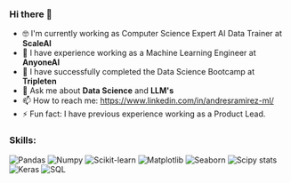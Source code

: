 ### Hi there 👋

- 🤓 I'm currently working as Computer Science Expert AI Data Trainer at **ScaleAI**
- 🌱 I have experience working as a Machine Learning Engineer at **AnyoneAI**
- 🎉 I have successfully completed the Data Science Bootcamp at **Tripleten**
- 💬 Ask me about **Data Science** and **LLM's**
- 📫 How to reach me: https://www.linkedin.com/in/andresramirez-ml/
- ⚡ Fun fact: I have previous experience working as a Product Lead.

### Skills:

![Pandas](https://img.shields.io/badge/Pandas-white?logo=python)
![Numpy](https://img.shields.io/badge/Numpy-white?logo=python)
![Scikit-learn](https://img.shields.io/badge/Scikit_learn-white?logo=scikit-learn)
![Matplotlib](https://img.shields.io/badge/Matplotlib-white?logo=python)
![Seaborn](https://img.shields.io/badge/Seaborn-white?logo=python)
![Scipy stats](https://img.shields.io/badge/Scipy_stats-white?logo=scipy)
![Keras](https://img.shields.io/badge/Keras-white?logo=keras)
![SQL](https://img.shields.io/badge/SQL-white?logo=sql)
